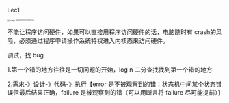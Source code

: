 Lec1



<img src="/Users/moon/Library/Application Support/typora-user-images/image-20250510111411656.png" alt="image-20250510111411656" style="zoom:33%;" />

不能让程序访问硬件，如果可以直接用程序访问硬件的话，电脑随时有 crash的风险，必须通过程序申请操作系统特权进入内核态来访问硬件。







调试，找 bug

1.第一个错的地方往往是一切问题的开始，log n 二分查找找到第一个错的地方

2.需求-》设计-》代码-》执行【error 是不被观察到的错：状态机中间某个状态错误但最后结果正确，failure 是被观察到的错（可以用断言将 failure 尽可能提前）】



